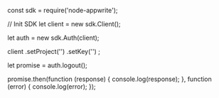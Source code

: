 const sdk = require('node-appwrite');

// Init SDK
let client = new sdk.Client();

let auth = new sdk.Auth(client);

client
    .setProject('')
    .setKey('')
;

let promise = auth.logout();

promise.then(function (response) {
    console.log(response);
}, function (error) {
    console.log(error);
});